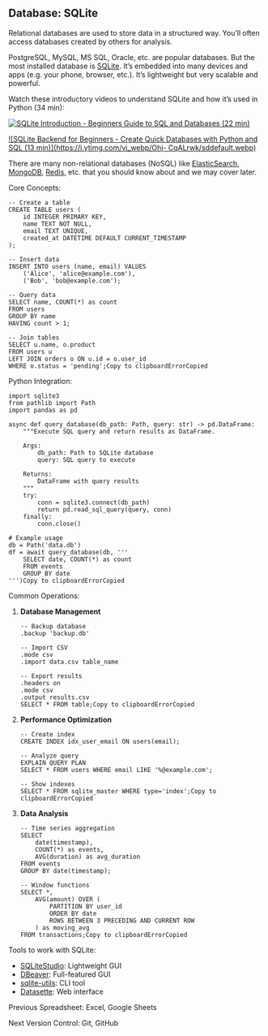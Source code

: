## Database: SQLite

Relational databases are used to store data in a structured way. You’ll often
access databases created by others for analysis.

PostgreSQL, MySQL, MS SQL, Oracle, etc. are popular databases. But the most
installed database is [SQLite](https://www.sqlite.org/index.html). It’s
embedded into many devices and apps (e.g. your phone, browser, etc.). It’s
lightweight but very scalable and powerful.

Watch these introductory videos to understand SQLite and how it’s used in
Python (34 min):

[![SQLite Introduction - Beginners Guide to SQL and Databases \(22
min\)](https://i.ytimg.com/vi_webp/8Xyn8R9eKB8/sddefault.webp)](https://youtu.be/8Xyn8R9eKB8)

[![SQLite Backend for Beginners - Create Quick Databases with Python and SQL
\(13 min\)](https://i.ytimg.com/vi_webp/Ohj-
CqALrwk/sddefault.webp)](https://youtu.be/Ohj-CqALrwk)

There are many non-relational databases (NoSQL) like
[ElasticSearch](https://www.elastic.co/guide/en/elasticsearch/reference/current/index.html),
[MongoDB](https://www.mongodb.com/docs/manual/),
[Redis](https://redis.io/docs/latest/), etc. that you should know about and we
may cover later.

Core Concepts:

    
    
    -- Create a table
    CREATE TABLE users (
        id INTEGER PRIMARY KEY,
        name TEXT NOT NULL,
        email TEXT UNIQUE,
        created_at DATETIME DEFAULT CURRENT_TIMESTAMP
    );
    
    -- Insert data
    INSERT INTO users (name, email) VALUES
        ('Alice', 'alice@example.com'),
        ('Bob', 'bob@example.com');
    
    -- Query data
    SELECT name, COUNT(*) as count
    FROM users
    GROUP BY name
    HAVING count > 1;
    
    -- Join tables
    SELECT u.name, o.product
    FROM users u
    LEFT JOIN orders o ON u.id = o.user_id
    WHERE o.status = 'pending';Copy to clipboardErrorCopied

Python Integration:

    
    
    import sqlite3
    from pathlib import Path
    import pandas as pd
    
    async def query_database(db_path: Path, query: str) -> pd.DataFrame:
        """Execute SQL query and return results as DataFrame.
    
        Args:
            db_path: Path to SQLite database
            query: SQL query to execute
    
        Returns:
            DataFrame with query results
        """
        try:
            conn = sqlite3.connect(db_path)
            return pd.read_sql_query(query, conn)
        finally:
            conn.close()
    
    # Example usage
    db = Path('data.db')
    df = await query_database(db, '''
        SELECT date, COUNT(*) as count
        FROM events
        GROUP BY date
    ''')Copy to clipboardErrorCopied

Common Operations:

  1. **Database Management**
         
         -- Backup database
         .backup 'backup.db'
         
         -- Import CSV
         .mode csv
         .import data.csv table_name
         
         -- Export results
         .headers on
         .mode csv
         .output results.csv
         SELECT * FROM table;Copy to clipboardErrorCopied

  2. **Performance Optimization**
         
         -- Create index
         CREATE INDEX idx_user_email ON users(email);
         
         -- Analyze query
         EXPLAIN QUERY PLAN
         SELECT * FROM users WHERE email LIKE '%@example.com';
         
         -- Show indexes
         SELECT * FROM sqlite_master WHERE type='index';Copy to clipboardErrorCopied

  3. **Data Analysis**
         
         -- Time series aggregation
         SELECT
             date(timestamp),
             COUNT(*) as events,
             AVG(duration) as avg_duration
         FROM events
         GROUP BY date(timestamp);
         
         -- Window functions
         SELECT *,
             AVG(amount) OVER (
                 PARTITION BY user_id
                 ORDER BY date
                 ROWS BETWEEN 3 PRECEDING AND CURRENT ROW
             ) as moving_avg
         FROM transactions;Copy to clipboardErrorCopied

Tools to work with SQLite:

  * [SQLiteStudio](https://sqlitestudio.pl/): Lightweight GUI
  * [DBeaver](https://dbeaver.io/): Full-featured GUI
  * [sqlite-utils](https://sqlite-utils.datasette.io/): CLI tool
  * [Datasette](https://datasette.io/): Web interface

Previous Spreadsheet: Excel, Google Sheets

Next Version Control: Git, GitHub


